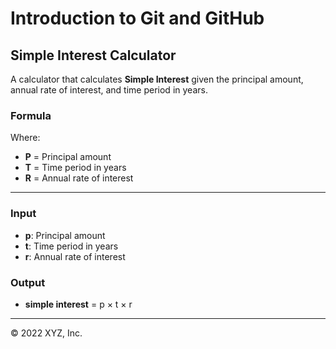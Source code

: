 # Introduction to Git and GitHub

## Simple Interest Calculator

A calculator that calculates **Simple Interest** given the principal amount, annual rate of interest, and time period in years.

### Formula

Where:
- **P** = Principal amount  
- **T** = Time period in years  
- **R** = Annual rate of interest  

---

### Input
- **p**: Principal amount  
- **t**: Time period in years  
- **r**: Annual rate of interest  

### Output
- **simple interest** = p × t × r  

---

© 2022 XYZ, Inc.
